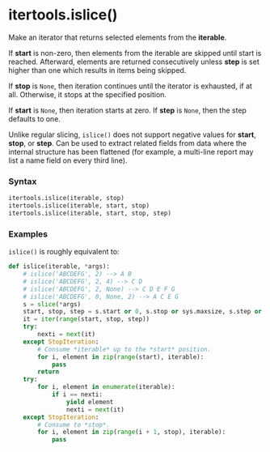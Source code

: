 # itertools.islice()

Make an iterator that returns selected elements from the **iterable**.

If **start** is non-zero, then elements from the iterable are skipped until start is reached. Afterward, elements are returned consecutively unless **step** is set higher than one which results in items being skipped.

If **stop** is `None`, then iteration continues until the iterator is exhausted, if at all. Otherwise, it stops at the specified position.

If **start** is `None`, then iteration starts at zero. If **step** is `None`, then the step defaults to one.

Unlike regular slicing, `islice()` does not support negative values for **start**, **stop**, or **step**. Can be used to extract related fields from data where the internal structure has been flattened (for example, a multi-line report may list a name field on every third line).

### Syntax

```python
itertools.islice(iterable, stop)
itertools.islice(iterable, start, stop)
itertools.islice(iterable, start, stop, step)
```

### Examples

`islice()` is roughly equivalent to:

```python
def islice(iterable, *args):
    # islice('ABCDEFG', 2) --> A B
    # islice('ABCDEFG', 2, 4) --> C D
    # islice('ABCDEFG', 2, None) --> C D E F G
    # islice('ABCDEFG', 0, None, 2) --> A C E G
    s = slice(*args)
    start, stop, step = s.start or 0, s.stop or sys.maxsize, s.step or 1
    it = iter(range(start, stop, step))
    try:
        nexti = next(it)
    except StopIteration:
        # Consume *iterable* up to the *start* position.
        for i, element in zip(range(start), iterable):
            pass
        return
    try:
        for i, element in enumerate(iterable):
            if i == nexti:
                yield element
                nexti = next(it)
    except StopIteration:
        # Consume to *stop*.
        for i, element in zip(range(i + 1, stop), iterable):
            pass
```